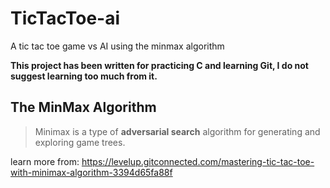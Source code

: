 
# TicTacToe-ai

A tic tac toe game vs AI using the minmax algorithm


**This project has been written for practicing C and learning Git, I do not suggest learning too much from it.**

## The MinMax Algorithm

> Minimax is a type of **adversarial search** algorithm for generating
> and exploring game trees.

learn more from:
https://levelup.gitconnected.com/mastering-tic-tac-toe-with-minimax-algorithm-3394d65fa88f
